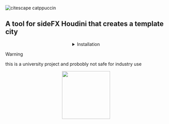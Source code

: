 
![citescape catppuccin](https://github.com/JoeHarper-tech/VFX-6102-citybuilder/blob/main/pictures/cat_evening-sky.png?raw=true)
## A tool for sideFX Houdini that creates a template city


<details align="center">
 <summary>Installation</summary>

 <p>
  
 ### Step one
 <img src="https://github.com/kuisux/VFX-6102-citybuilder/blob/main/pictures/installation/tut01.png?raw=true" width="500">\
 right click in the toolbar and click new tool <br>
 &nbsp;
 &nbsp;
 
 </p>

 <p>
  
 ### Step two
 <img src="https://github.com/kuisux/VFX-6102-citybuilder/blob/main/pictures/installation/step02.png?raw=true" width="500">\
 Fill in the Name and Label of the tool, add an icon aswell if you want :D
 &nbsp;
 &nbsp;
 
 </p>

<p>
 
### Step three
<img src="https://github.com/kuisux/VFX-6102-citybuilder/blob/main/pictures/installation/step03.png?raw=true" width="500">\
Press the script tab, then paste the script into the box
&nbsp;
&nbsp;

</p>

<p>
 
### Step four
<img src="https://github.com/kuisux/VFX-6102-citybuilder/blob/main/pictures/installation/step04.png?raw=true" width="500">\
Press the accpet button
&nbsp;
&nbsp;

</p>

</details>


> [!WARNING]
> this is a university project and probobly not safe for industry use

 <p align="center">
<img src="https://github.com/kuisux/VFX-6102-citybuilder/blob/main/pictures/KuiLogo.png?raw=true" width="150">
 </p>
